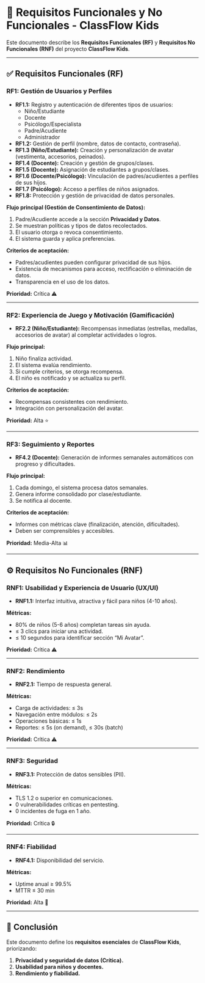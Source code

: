 # 📘 Requisitos Funcionales y No Funcionales - ClassFlow Kids

Este documento describe los **Requisitos Funcionales (RF)** y **Requisitos No Funcionales (RNF)** del proyecto **ClassFlow Kids**.

---

## ✅ Requisitos Funcionales (RF)

### RF1: Gestión de Usuarios y Perfiles
- **RF1.1:** Registro y autenticación de diferentes tipos de usuarios:
  - Niño/Estudiante  
  - Docente  
  - Psicólogo/Especialista  
  - Padre/Acudiente  
  - Administrador
- **RF1.2:** Gestión de perfil (nombre, datos de contacto, contraseña).  
- **RF1.3 (Niño/Estudiante):** Creación y personalización de avatar (vestimenta, accesorios, peinados).  
- **RF1.4 (Docente):** Creación y gestión de grupos/clases.  
- **RF1.5 (Docente):** Asignación de estudiantes a grupos/clases.  
- **RF1.6 (Docente/Psicólogo):** Vinculación de padres/acudientes a perfiles de sus hijos.  
- **RF1.7 (Psicólogo):** Acceso a perfiles de niños asignados.  
- **RF1.8:** Protección y gestión de privacidad de datos personales.  

**Flujo principal (Gestión de Consentimiento de Datos):**
1. Padre/Acudiente accede a la sección **Privacidad y Datos**.  
2. Se muestran políticas y tipos de datos recolectados.  
3. El usuario otorga o revoca consentimiento.  
4. El sistema guarda y aplica preferencias.  

**Criterios de aceptación:**
- Padres/acudientes pueden configurar privacidad de sus hijos.  
- Existencia de mecanismos para acceso, rectificación o eliminación de datos.  
- Transparencia en el uso de los datos.  

**Prioridad:** Crítica ⚠️

---

### RF2: Experiencia de Juego y Motivación (Gamificación)
- **RF2.2 (Niño/Estudiante):** Recompensas inmediatas (estrellas, medallas, accesorios de avatar) al completar actividades o logros.  

**Flujo principal:**
1. Niño finaliza actividad.  
2. El sistema evalúa rendimiento.  
3. Si cumple criterios, se otorga recompensa.  
4. El niño es notificado y se actualiza su perfil.  

**Criterios de aceptación:**
- Recompensas consistentes con rendimiento.  
- Integración con personalización del avatar.  

**Prioridad:** Alta ⭐  

---

### RF3: Seguimiento y Reportes
- **RF4.2 (Docente):** Generación de informes semanales automáticos con progreso y dificultades.  

**Flujo principal:**
1. Cada domingo, el sistema procesa datos semanales.  
2. Genera informe consolidado por clase/estudiante.  
3. Se notifica al docente.  

**Criterios de aceptación:**
- Informes con métricas clave (finalización, atención, dificultades).  
- Deben ser comprensibles y accesibles.  

**Prioridad:** Media-Alta 📊  

---

## ⚙️ Requisitos No Funcionales (RNF)

### RNF1: Usabilidad y Experiencia de Usuario (UX/UI)
- **RNF1.1:** Interfaz intuitiva, atractiva y fácil para niños (4-10 años).  

**Métricas:**
- 80% de niños (5-6 años) completan tareas sin ayuda.  
- ≤ 3 clics para iniciar una actividad.  
- ≤ 10 segundos para identificar sección “Mi Avatar”.  

**Prioridad:** Crítica ⚠️  

---

### RNF2: Rendimiento
- **RNF2.1:** Tiempo de respuesta general.  

**Métricas:**
- Carga de actividades: ≤ 3s  
- Navegación entre módulos: ≤ 2s  
- Operaciones básicas: ≤ 1s  
- Reportes: ≤ 5s (on demand), ≤ 30s (batch)  

**Prioridad:** Crítica ⚠️  

---

### RNF3: Seguridad
- **RNF3.1:** Protección de datos sensibles (PII).  

**Métricas:**
- TLS 1.2 o superior en comunicaciones.  
- 0 vulnerabilidades críticas en pentesting.  
- 0 incidentes de fuga en 1 año.  

**Prioridad:** Crítica 🔒  

---

### RNF4: Fiabilidad
- **RNF4.1:** Disponibilidad del servicio.  

**Métricas:**
- Uptime anual ≥ 99.5%  
- MTTR ≤ 30 min  

**Prioridad:** Alta 📡  

---

## 📌 Conclusión
Este documento define los **requisitos esenciales** de **ClassFlow Kids**, priorizando:
1. **Privacidad y seguridad de datos (Crítica).**  
2. **Usabilidad para niños y docentes.**  
3. **Rendimiento y fiabilidad.**  
